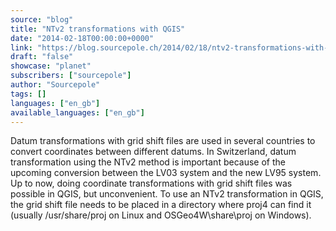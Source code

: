 ```yaml
---
source: "blog"
title: "NTv2 transformations with QGIS"
date: "2014-02-18T00:00:00+0000"
link: "https://blog.sourcepole.ch/2014/02/18/ntv2-transformations-with-qgis/"
draft: "false"
showcase: "planet"
subscribers: ["sourcepole"]
author: "Sourcepole"
tags: []
languages: ["en_gb"]
available_languages: ["en_gb"]
---
```


Datum transformations with grid shift files are used in several countries to convert coordinates between different datums. In Switzerland, datum transformation using the NTv2 method is important because of the upcoming conversion between the LV03 system and the new LV95 system. Up to now, doing coordinate transformations with grid shift files was possible in QGIS, but unconvenient.
To use an NTv2 transformation in QGIS, the grid shift file needs to be placed in a directory where proj4 can find it (usually /usr/share/proj on Linux and OSGeo4W\share\proj on Windows).
